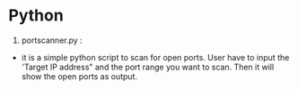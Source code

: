 # Python

1. portscanner.py :
* it is a simple python script to scan for open ports. User have to input the 'Target IP address" and the port range you want to scan. Then it will show the open ports as output.
